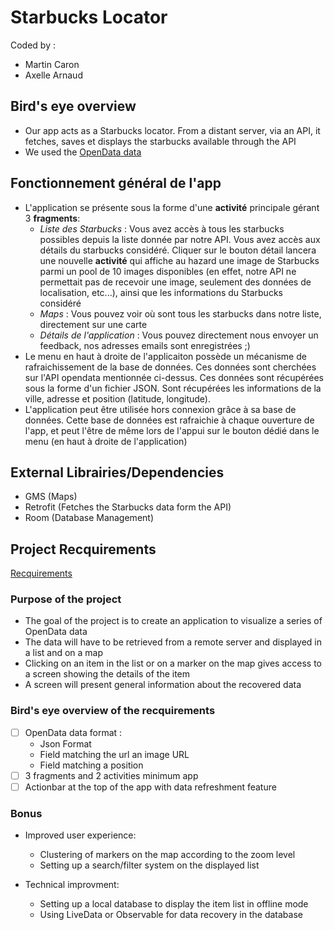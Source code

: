 
# Starbucks Locator
  
Coded by :   
 - Martin Caron
 - Axelle Arnaud

## Bird's eye overview

- Our app acts as a Starbucks locator. From a distant server, via an API, it fetches, saves et displays the starbucks available through the API
- We used the [OpenData data](https://data.opendatasoft.com/explore/dataset/all-starbucks-locations-in-the-world%40public-us/table/)

## Fonctionnement général de l'app

- L'application se présente sous la forme d'une **activité** principale gérant 3 **fragments**:
	- *Liste des Starbucks* : Vous avez accès à tous les starbucks possibles depuis la liste donnée par notre API. Vous avez accès aux détails du starbucks considéré. Cliquer sur le bouton détail lancera une nouvelle **activité** qui affiche au hazard une image de Starbucks parmi un pool de 10 images disponibles (en effet, notre API ne permettait pas de recevoir une image, seulement des données de localisation, etc...), ainsi que les informations du Starbucks considéré
	- *Maps* : Vous pouvez voir où sont tous les starbucks dans notre liste, directement sur une carte 
	- *Détails de l'application* : Vous pouvez directement nous envoyer un feedback, nos adresses emails sont enregistrées ;)
- Le menu en haut à droite de l'applicaiton possède un mécanisme de rafraichissement de la base de données. Ces données sont cherchées sur l'API opendata mentionnée ci-dessus. Ces données sont récupérées sous la forme d'un fichier JSON. Sont récupérées les informations de la ville, adresse et position (latitude, longitude). 
- L'application peut être utilisée hors connexion grâce à sa base de données. Cette base de données est rafraichie à chaque ouverture de l'app, et peut l'être de même lors de l'appui sur le bouton dédié dans le menu (en haut à droite de l'application)

## External Librairies/Dependencies  
  
- GMS (Maps)
- Retrofit (Fetches the Starbucks data form the API)
- Room (Database Management)
  
## Project Recquirements
  
[Recquirements](https://docs.google.com/presentation/d/1mwu2xx7_qfCZDfsRxseC94n7oBGYfhw-9xIftaTDbzk/edit#slide=id.p97)  
  
### Purpose of the project  
  
 - The goal of the project is to create an application to visualize a series of OpenData data
 - The data will have to be retrieved from a remote server and displayed in a list and on a map  
 - Clicking on an item in the list or on a marker on the map gives access to a screen showing the details of the item
 - A screen will present general information about the recovered data
  
### Bird's eye overview of the recquirements    
- [ ] OpenData data format :   
	 - Json Format  
	 - Field matching the url an image URL
	 - Field matching a position  
 - [ ] 3 fragments and 2 activities minimum app
 - [ ] Actionbar at the top of the app with data refreshment feature 
 
 ### Bonus
 
 - Improved user experience:
    - Clustering of markers on the map according to the zoom level
    - Setting up a search/filter system on the displayed list
 
 - Technical improvment:
    - Setting up a local database to display the item list in offline mode
    - Using LiveData or Observable for data recovery in the database
 
